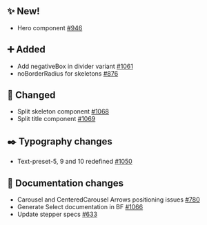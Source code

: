 ## ✨ New!

- Hero component [#946](https://github.com/Telefonica/mistica-design/issues/946)

## ➕ Added

- Add negativeBox in divider variant [#1061](https://github.com/Telefonica/mistica-design/issues/1061)
- noBorderRadius for skeletons [#876](https://github.com/Telefonica/mistica-design/issues/876)

## 🔄 Changed

- Split skeleton component [#1068](https://github.com/Telefonica/mistica-design/issues/1068)
- Split title component [#1069](https://github.com/Telefonica/mistica-design/issues/1069)

## ✒️ Typography changes

- Text-preset-5, 9 and 10 redefined [#1050](https://github.com/Telefonica/mistica-design/issues/1050)

## 📒 Documentation changes

- Carousel and CenteredCarousel Arrows positioning issues [#780](https://github.com/Telefonica/mistica-design/issues/780)
- Generate Select documentation in BF [#1066](https://github.com/Telefonica/mistica-design/issues/1066)
- Update stepper specs [#633](https://github.com/Telefonica/mistica-design/issues/633)
